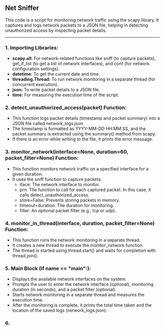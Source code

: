 ## Net Sniffer
This code is a script for monitoring network traffic using the scapy library. It captures and logs network packets to a JSON file, helping in detecting unauthorized access by inspecting packet details.
<hr>

### 1. Importing Libraries:
- <b>scapy.all:</b> For network-related functions like sniff (to capture packets), get_if_list (to get a list of network interfaces), and conf (for network configuration settings).
- <b>datetime:</b> To get the current date and time.
- <b>threading.Thread:</b> To run network monitoring in a separate thread (for concurrent execution).
- <b>json:</b> To write packet details to a JSON file.
- <b>time:</b> For measuring the execution time of the script.
### 2. detect_unauthorized_access(packet) Function:
- This function logs packet details (timestamp and packet summary) into a JSON file called network_logs.json.
- The timestamp is formatted as YYYY-MM-DD HH:MM:SS, and the packet summary is extracted using the summary() method from scapy.
- If there is an error while writing to the file, it prints the error message.
### 3. monitor_network(interface=None, duration=60, packet_filter=None) Function:
- This function monitors network traffic on a specified interface for a given duration.
- It uses the sniff function to capture packets:
     - iface: The network interface to monitor.
     - prn: The function to call for each captured packet. In this case, it calls detect_unauthorized_access.
     - store=False: Prevents storing packets in memory.
     - timeout=duration: The duration for monitoring.
     - filter: An optional packet filter (e.g., tcp or udp).
### 4. monitor_in_thread(interface, duration, packet_filter=None) Function:
- This function runs the network monitoring in a separate thread.
- It creates a new thread to execute the monitor_network function.
- The thread is started using thread.start() and waits for completion with thread.join().
### 5. Main Block (if __name__ == "__main__":):
- Displays the available network interfaces on the system.
- Prompts the user to enter the network interface (optional), monitoring duration (in seconds), and a packet filter (optional).
- Starts network monitoring in a separate thread and measures the execution time.
- After the monitoring is complete, it prints the total time taken and the location of the saved logs (network_logs.json).
### 6. 
